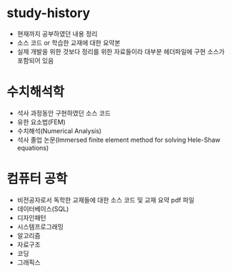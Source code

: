 # study-history
- 현재까지 공부하였던 내용 정리
- 소스 코드 or 학습한 교재에 대한 요약본
- 실제 개발을 위한 것보다 정리를 위한 자료들이라  대부분 헤더파일에 구현 소스가 포함되어 있음

# 수치해석학
- 석사 과정동안 구현하였던 소스 코드
- 유한 요소법(FEM)
- 수치해석(Numerical Analysis)
- 석사 졸업 논문(Immersed finite element method for solving Hele-Shaw equations)

# 컴퓨터 공학
- 비전공자로서 독학한 교재들에 대한 소스 코드 및 교재 요약 pdf 파일
- 데이터베이스(SQL)
- 디자인패턴
- 시스템프로그래밍
- 알고리즘
- 자료구조
- 코딩
- 그래픽스

